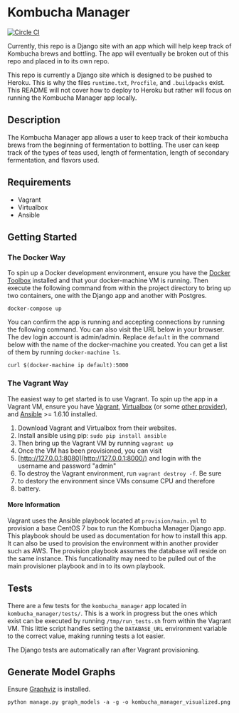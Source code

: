 # Kombucha Manager
[![Circle CI](https://circleci.com/gh/dbryant4/kombucha-manager-site/tree/master.svg?style=svg)](https://circleci.com/gh/dbryant4/kombucha-manager-site/tree/master)

Currently, this repo is a Django site with an app which will help keep track of Kombucha brews and bottling. The app will eventually be  broken out of this repo and placed in to its own repo.

This repo is currently a Django site which is designed to be pushed to Heroku. This is why the files `runtime.txt`, `Procfile`, and `.buildpacks` exist. This README will not cover how to deploy to Heroku but rather will focus on running the Kombucha Manager app locally.

## Description
The Kombucha Manager app allows a user to keep track of their kombucha brews from the beginning of fermentation to bottling. The user can keep track of the types of teas used, length of fermentation, length of secondary fermentation, and flavors used.

## Requirements
- Vagrant
- Virtualbox
- Ansible

## Getting Started
### The Docker Way
To spin up a Docker development environment, ensure you have the [Docker Toolbox](https://www.docker.com/docker-toolbox) installed and that your docker-machine VM is running. Then execute the following command from within the project directory to bring up two containers, one with the Django app and another with Postgres.

```
docker-compose up
```

You can confirm the app is running and accepting connections by running the following command. You can also visit the URL below in your browser. The dev login account is admin/admin. Replace `default` in the command below with the name of the docker-machine you created. You can get a list of them by running `docker-machine ls`.

```
curl $(docker-machine ip default):5000
```

### The Vagrant Way
The easiest way to get started is to use Vagrant. To spin up the app in a Vagrant VM, ensure you have [Vagrant](https://www.vagrantup.com/), [Virtualbox](https://www.virtualbox.org/wiki/Downloads) (or some [other provider](https://docs.vagrantup.com/v2/providers/index.html)), and [Ansible](http://www.ansible.com/home) >= 1.6.10 installed.
1. Download Vagrant and Virtualbox from their websites.
2. Install ansible using pip: `sudo pip install ansible`
3. Then bring up the Vagrant VM by running `vagrant up`
4. Once the VM has been provisioned, you can visit
5. [http://127.0.0.1:8080](http://127.0.0.1:8000/) and login with the username and password "admin"
6. To destroy the Vagrant environment, run `vagrant destroy -f`. Be sure
7. to destory the environment since VMs consume CPU and therefore
8. battery.

#### More Information
Vagrant uses the Ansible playbook located at `provision/main.yml` to provision a base CentOS 7 box to run the Kombucha Manager Django app. This playbook should be used as documentation for how to install this app. It can also be used to provision the environment within another provider such as AWS. The provision playbook assumes the database will reside on the same instance. This funcationality may need to be pulled out of the main provisioner playbook and in to its own playbook.

## Tests
There are a few tests for the `kombucha_manager` app located in `kombucha_manager/tests/`. This is a work in progress but the ones which exist can be executed by running `/tmp/run_tests.sh` from within the Vagrant VM. This little script handles setting the `DATABASE_URL` environment variable to the correct value, making running tests a lot easier.

The Django tests are automatically ran after Vagrant provisioning.

## Generate Model Graphs
Ensure [Graphviz](http://graphviz.org) is installed.

```
python manage.py graph_models -a -g -o kombucha_manager_visualized.png
```

